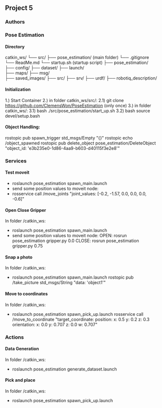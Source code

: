 ## Project 5

### Authors

### Pose Estimation

#### Directory

catkin_ws/
└── src/
├── pose_estimation/ (main folder)
└── .gitignore
└── ReadMe.md
└── startup.sh (startup script)
├── pose_estimation/  
 ├── config/
├── dataset/
├── launch/  
 ├── maps/
├── msg/  
 ├── saved_images/
├── src/
├── srv/
├── urdf/
├── robotiq_description/

#### Initialization

1.) Start Container
2.) in folder catkin_ws/src/:
2.1) git clone https://github.com/ClemensWon/PoseEstimation (only once)
3.) in folder catkin_ws/:
3.1) bash ./src/pose_estimation/start_up.sh
3.2) bash source devel/setup.bash

#### Object Handling:

rostopic pub spawn_trigger std_msgs/Empty "{}"
rostopic echo /object_spawned
rostopic pub delete_object pose_estimation/DeleteObject "object_id: 'e3b235e0-1d86-4aa9-b603-d40115f3e2e8'"

### Services

#### Test moveit

- roslaunch pose_estimation spawn_main.launch
- send some position values to moveit node:
- rosservice call /move_joints "joint_values: [-0.2, -1.57, 0.0, 0.0, 0.0, -0.6]"

#### Open Close Gripper

In folder /catkin_ws:

- roslaunch pose_estimation spawn_main.launch
- send some position values to moveit node:
  OPEN:
  rosrun pose_estimation gripper.py 0.0
  CLOSE:
  rosrun pose_estimation gripper.py 0.75

#### Snap a photo

In folder /catkin_ws:

- roslaunch pose_estimation spawn_main.launch
  rostopic pub /take_picture std_msgs/String "data: 'object1'"

#### Move to coordinates

In folder /catkin_ws:

- roslaunch pose_estimation spawn_pick_up.launch
  rosservice call /move_to_coordinate "target_coordinate:
  position:
  x: 0.5
  y: 0.2
  z: 0.3
  orientation:
  x: 0.0
  y: 0.707
  z: 0.0
  w: 0.707"

### Actions

#### Data Generation

In folder /catkin_ws:

- roslaunch pose_estimation generate_dataset.launch

#### Pick and place

In folder /catkin_ws:

- roslaunch pose_estimation spawn_pick_up.launch
